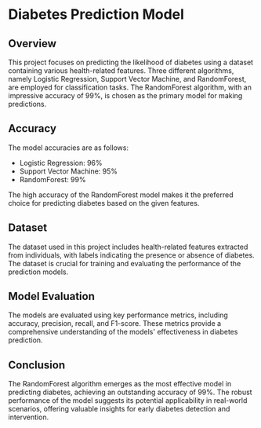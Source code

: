 # Diabetes Prediction Model

## Overview

This project focuses on predicting the likelihood of diabetes using a dataset containing various health-related features. Three different algorithms, namely Logistic Regression, Support Vector Machine, and RandomForest, are employed for classification tasks. The RandomForest algorithm, with an impressive accuracy of 99%, is chosen as the primary model for making predictions.

## Accuracy

The model accuracies are as follows:
- Logistic Regression: 96%
- Support Vector Machine: 95%
- RandomForest: 99%

The high accuracy of the RandomForest model makes it the preferred choice for predicting diabetes based on the given features.

## Dataset

The dataset used in this project includes health-related features extracted from individuals, with labels indicating the presence or absence of diabetes. The dataset is crucial for training and evaluating the performance of the prediction models.

## Model Evaluation

The models are evaluated using key performance metrics, including accuracy, precision, recall, and F1-score. These metrics provide a comprehensive understanding of the models' effectiveness in diabetes prediction.

## Conclusion

The RandomForest algorithm emerges as the most effective model in predicting diabetes, achieving an outstanding accuracy of 99%. The robust performance of the model suggests its potential applicability in real-world scenarios, offering valuable insights for early diabetes detection and intervention.
